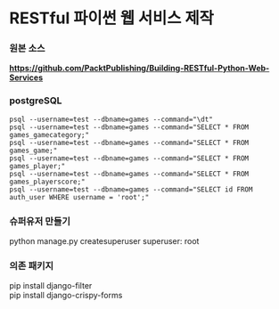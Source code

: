 # RESTful 파이썬 웹 서비스 제작

### 원본 소스
**https://github.com/PacktPublishing/Building-RESTful-Python-Web-Services**


### postgreSQL
```
psql --username=test --dbname=games --command="\dt"
psql --username=test --dbname=games --command="SELECT * FROM games_gamecategory;"
psql --username=test --dbname=games --command="SELECT * FROM games_game;"
psql --username=test --dbname=games --command="SELECT * FROM games_player;"
psql --username=test --dbname=games --command="SELECT * FROM games_playerscore;"
psql --username=test --dbname=games --command="SELECT id FROM auth_user WHERE username = 'root';"
```

### 슈퍼유저 만들기
python manage.py createsuperuser
superuser: root
 

### 의존 패키지
pip install django-filter  
pip install django-crispy-forms  

